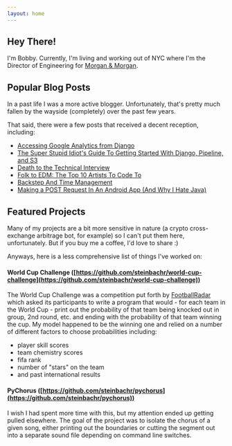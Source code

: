 ```yaml
---
layout: home
---
```

## Hey There!

I'm Bobby. Currently, I'm living and working out of NYC where I'm the Director of Engineering for [Morgan & Morgan](https://www.forthepeople.com).

## Popular Blog Posts

In a past life I was a more active blogger. Unfortunately, that's pretty much fallen by the wayside (completely) over the past few years.

That said, there were a few posts that received a decent reception, including:

* [Accessing Google Analytics from Django](https://blog.iambob.me/accessing-google-analytics-from-django/)
* [The Super Stupid Idiot's Guide To Getting Started With Django, Pipeline, and S3](https://blog.iambob.me/the-super-stupid-idiots-guide-to-getting-started-with-django-pipeline-and-s3/)
* [Death to the Technical Interview](https://blog.iambob.me/death-to-the-technical-interview/)
* [Folk to EDM: The Top 10 Artists To Code To](https://blog.iambob.me/folk-to-edm-the-top-10-artists-to-code-to/)
* [Backstep And Time Management](https://blog.iambob.me/backstep-and-time-management/)
* [Making a POST Request In An Android App (And Why I Hate Java)](https://blog.iambob.me/making-a-post-request-from-android-app/)

## Featured Projects

Many of my projects are a bit more sensitive in nature (a crypto cross-exchange arbitrage bot, for example) so I can't put them here, unfortunately. But if you buy me a coffee, I'd love to share :)

Anyways, here is a less comprehensive list of things I've worked on:

#### World Cup Challenge ([https://github.com/steinbachr/world-cup-challenge](https://github.com/steinbachr/world-cup-challenge))

The World Cup Challenge was a competition put forth by [FootballRadar](https://www.footballradar.com/) which asked its participants to write a
program that would - for each team in the World Cup - print out the probability of that team being knocked out in group, 2nd round, etc. and ending with the probability of that team winning the cup.
My model happened to be the winning one and relied on a number of different factors to choose probabilities including:

* player skill scores
* team chemistry scores
* fifa rank
* number of "stars" on the team
* and past international results

#### PyChorus ([https://github.com/steinbachr/pychorus](https://github.com/steinbachr/pychorus))

I wish I had spent more time with this, but my attention ended up getting pulled elsewhere. The goal of the project was to isolate the
chorus of a given song, either printing out the boundaries or cutting the segment out into a separate sound file depending on command line
switches.
